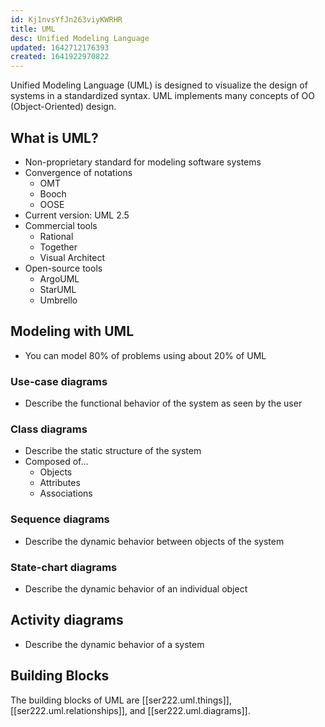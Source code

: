 ```yaml
---
id: Kj1nvsYfJn263viyKWRHR
title: UML
desc: Unified Modeling Language
updated: 1642712176393
created: 1641922970822
---
```


Unified Modeling Language (UML) is designed to visualize the design of systems in a standardized syntax. UML implements many concepts of OO (Object-Oriented) design.

## What is UML?
- Non-proprietary standard for modeling software systems
- Convergence of notations
    - OMT
    - Booch
    - OOSE
- Current version: UML 2.5
- Commercial tools
    - Rational
    - Together
    - Visual Architect
- Open-source tools
    - ArgoUML
    - StarUML
    - Umbrello

## Modeling with UML
- You can model 80% of problems using about 20% of UML
### Use-case diagrams
- Describe the functional behavior of the system as seen by the user
### Class diagrams
- Describe the static structure of the system
- Composed of...
    - Objects
    - Attributes
    - Associations
### Sequence diagrams
- Describe the dynamic behavior between objects of the system
### State-chart diagrams
- Describe the dynamic behavior of an individual object
## Activity diagrams
- Describe the dynamic behavior of a system

## Building Blocks
The building blocks of UML are [[ser222.uml.things]], [[ser222.uml.relationships]], and [[ser222.uml.diagrams]].
